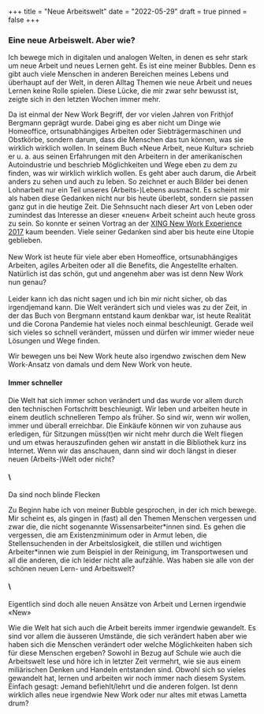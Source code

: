 +++
title = "Neue Arbeitswelt"
date = "2022-05-29"
draft = true
pinned = false
+++
### Eine neue Arbeiswelt. Aber wie?

Ich bewege mich in digitalen und analogen Welten, in denen es sehr stark um neue Arbeit und neues Lernen geht. Es ist eine meiner Bubbles. Denn es gibt auch viele Menschen in anderen Bereichen meines Lebens und überhaupt auf der Welt, in deren Alltag Themen wie neue Arbeit und neues Lernen keine Rolle spielen. Diese Lücke, die mir zwar sehr bewusst ist, zeigte sich in den letzten Wochen immer mehr. 

Da ist einmal der New Work Begriff, der vor vielen Jahren von Frithjof Bergmann geprägt wurde. Dabei ging es aber nicht um Dinge wie Homeoffice, ortsunabhängiges Arbeiten oder Siebträgermaschinen und Obstkörbe, sondern darum, dass die Menschen das tun können, was sie wirklich wirklich wollen. In seinem Buch «Neue Arbeit, neue Kultur» schrieb er u. a. aus seinen Erfahrungen mit den Arbeitern in der amerikanischen Autoindustrie und beschrieb Möglichkeiten und Wege eben zu dem zu finden, was wir wirklich wirklich wollen. Es geht aber auch darum, die Arbeit anders zu sehen und auch zu leben. So zeichnet er auch Bilder bei denen Lohnarbeit nur ein Teil unseres (Arbeits-)Lebens ausmacht. Es scheint mir als haben diese Gedanken nicht nur bis heute überlebt, sondern sie passen ganz gut in die heutige Zeit. Die Sehnsucht nach dieser Art von Leben oder zumindest das Interesse an dieser «neuen« Arbeit scheint auch heute gross zu sein. So konnte er seinen Vortrag an der [XING New Work Experience 2017](https://www.youtube.com/watch?v=29IoGFD86QM) kaum beenden. Viele seiner Gedanken sind aber bis heute eine Utopie geblieben. \
\
New Work ist heute für viele aber eben Homeoffice, ortsunabhängiges Arbeiten, agiles Arbeiten oder all die Benefits, die Angestellte erhalten. Natürlich ist das schön, gut und angenehm aber was ist denn New Work nun genau? \
\
Leider kann ich das nicht sagen und ich bin mir nicht sicher, ob das irgendjemand kann. Die Welt verändert sich und vieles was zu der Zeit, in der das Buch von Bergmann entstand kaum denkbar war, ist heute Realität und die Corona Pandemie hat vieles noch einmal beschleunigt. Gerade weil sich vieles so schnell verändert, müssen und dürfen wir immer wieder neue Lösungen und Wege finden.

Wir bewegen uns bei New Work heute also irgendwo zwischen dem New Work-Ansatz von damals und dem New Work von heute. 

#### Immer schneller

Die Welt hat sich immer schon verändert und das wurde vor allem durch den technischen Fortschritt beschleunigt. Wir leben und arbeiten heute in einem deutlich schnelleren Tempo als früher. So sind wir, wenn wir wollen, immer und überall erreichbar. Die Einkäufe können wir von zuhause aus erledigen, für Sitzungen müss(t)en wir nicht mehr durch die Welt fliegen und um etwas herauszufinden gehen wir anstatt in die Bibliothek kurz ins Internet. Wenn wir das anschauen, dann sind wir doch längst in dieser neuen (Arbeits-)Welt oder nicht?

#### \
Da sind noch blinde Flecken

Zu Beginn habe ich von meiner Bubble gesprochen, in der ich mich bewege. Mir scheint es, als gingen in (fast) all den Themen Menschen vergessen und zwar die, die nicht sogenannte Wissensarbeiter\*innen sind. Es gehen die vergessen, die am Existenzminimum oder in Armut leben, die Stellensuchenden in der Arbeitslosigkeit, die stillen und wichtigen Arbeiter\*innen wie zum Beispiel in der Reinigung, im Transportwesen und all die anderen, die ich leider nicht alle aufzähle. Was haben sie alle von der schönen neuen Lern- und Arbeitswelt?

#### \
Eigentlich sind doch alle neuen Ansätze von Arbeit und Lernen irgendwie «New»

Wie die Welt hat sich auch die Arbeit bereits immer irgendwie gewandelt. Es sind vor allem die äusseren Umstände, die sich verändert haben aber wie haben sich die Menschen verändert oder welche Möglichkeiten haben sich für diese Menschen ergeben? Sowohl in Bezug auf Schule wie auch die Arbeitswelt lese und höre ich in letzter Zeit vermehrt, wie sie aus einem miliärischen Denken und Handeln entstanden sind. Obwohl sich so vieles gewandelt hat, lernen und arbeiten wir noch immer nach diesem System. Einfach gesagt: Jemand befiehlt/lehrt und die anderen folgen. Ist denn wirklich alles neue irgendwie New Work oder nur altes mit etwas Lametta drum?
